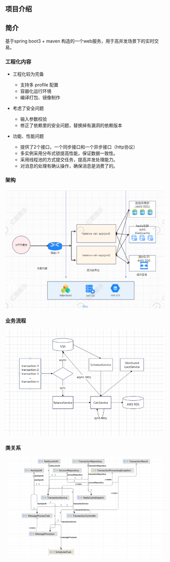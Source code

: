 ## 项目介绍

## 简介
基于spring boot3 + maven 构造的一个web服务，用于高并发场景下的实时交易。

### 工程化内容

- 工程化较为完备
  - 支持多 profile 配置
  - 容器化运行环境
  - 编译打包、镜像制作

- 考虑了安全问题 
   - 输入参数校验 
   - 修正了依赖里的安全问题，替换掉有漏洞的依赖版本

- 功能、性能问题
  - 提供了2个接口，一个同步接口和一个异步接口（http协议）
  - 多实例采用分布式锁提高性能，保证数据一致性。
  - 采用线程池的方式提交任务，提高并发处理能力。
  - 对消息的处理有确认操作，确保消息是消费了的。
 
### 架构
![](./image/架构图.png)
### 业务流程
![](./image/流程图.png)
### 类关系
![](./image/类关系图.png)
 
